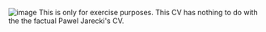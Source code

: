 ![image](https://github.com/user-attachments/assets/8ad080be-4497-4e9c-a1a2-11f102fe86f0)
This is only for exercise purposes. This CV has nothing to do with the the factual Pawel Jarecki's CV.
